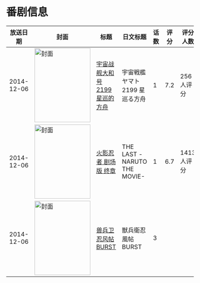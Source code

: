 # 番剧信息

|放送日期|封面|标题|日文标题|话数|评分|评分人数|
|---|---|---|---|---|---|---|
|2014-12-06|<img src="//lain.bgm.tv/pic/cover/c/a6/80/84701_MGjZ7.jpg" alt="封面" style="width:150px;height:200px;object-fit:cover;">|[宇宙战舰大和号2199 星巡的方舟](https://bangumi.tv/subject/84701)|宇宙戦艦ヤマト2199 星巡る方舟|1|7.2|256人评分|
|2014-12-06|<img src="//lain.bgm.tv/pic/cover/c/95/62/109053_YdD8U.jpg" alt="封面" style="width:150px;height:200px;object-fit:cover;">|[火影忍者 剧场版 终章](https://bangumi.tv/subject/109053)|THE LAST -NARUTO THE MOVIE-|1|6.7|1413人评分|
|2014-12-06|<img src="//lain.bgm.tv/pic/cover/c/69/74/523666_mUquC.jpg" alt="封面" style="width:150px;height:200px;object-fit:cover;">|[兽兵卫忍风帖BURST](https://bangumi.tv/subject/523666)|獣兵衛忍風帖BURST|3|||
